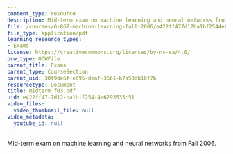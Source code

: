 ```yaml
---
content_type: resource
description: Mid-term exam on machine learning and neural networks from Fall 2006.
file: /courses/6-867-machine-learning-fall-2006/e422ff477d12ba1bf2544e6293535c51_midterm_f03.pdf
file_type: application/pdf
learning_resource_types:
- Exams
license: https://creativecommons.org/licenses/by-nc-sa/4.0/
ocw_type: OCWFile
parent_title: Exams
parent_type: CourseSection
parent_uid: 30f9de6f-e695-deaf-36b1-b7a58db16f7b
resourcetype: Document
title: midterm_f03.pdf
uid: e422ff47-7d12-ba1b-f254-4e6293535c51
video_files:
  video_thumbnail_file: null
video_metadata:
  youtube_id: null
---
```

Mid-term exam on machine learning and neural networks from Fall 2006.